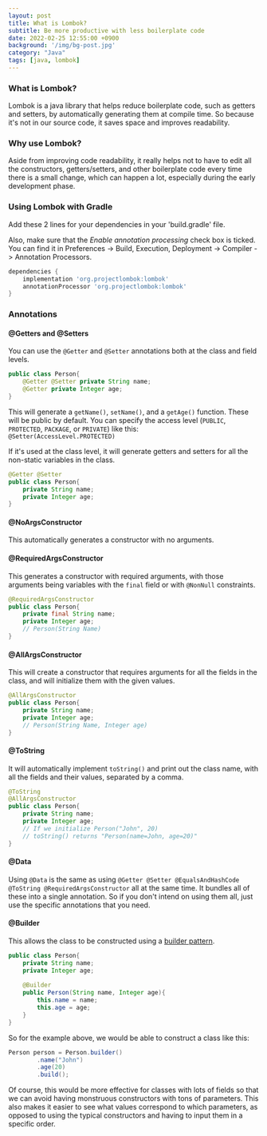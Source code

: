 ```yaml
---
layout: post
title: What is Lombok?
subtitle: Be more productive with less boilerplate code
date: 2022-02-25 12:55:00 +0900
background: '/img/bg-post.jpg'
category: "Java"
tags: [java, lombok]
---
```


### What is Lombok?
Lombok is a java library that helps reduce boilerplate code, such as getters and setters, by automatically generating them at compile time. So because it's not in our source code, it saves space and improves readability.

### Why use Lombok?
Aside from improving code readability, it really helps not to have to edit all the constructors, getters/setters, and other boilerplate code every time there is a small change, which can happen a lot, especially during the early development phase. 

### Using Lombok with Gradle
Add these 2 lines for your dependencies in your 'build.gradle' file. 

Also, make sure that the *Enable annotation processing* check box is ticked. You can find it in Preferences -> Build, Execution, Deployment -> Compiler -> Annotation Processors.

```groovy
dependencies {
    implementation 'org.projectlombok:lombok'
    annotationProcessor 'org.projectlombok:lombok'
}
```
### Annotations
#### @Getters and @Setters
You can use the `@Getter` and `@Setter` annotations both at the class and field levels. 

```java
public class Person{
    @Getter @Setter private String name;
    @Getter private Integer age;
}
```

This will generate a `getName()`, `setName()`, and a `getAge()` function. These will be public by default. You can specify the access level (`PUBLIC`, `PROTECTED`, `PACKAGE`, or `PRIVATE`) like this:  
`@Setter(AccessLevel.PROTECTED)`

If it's used at the class level, it will generate getters and setters for all the non-static variables in the class. 

```java
@Getter @Setter
public class Person{
    private String name;
    private Integer age;
}
```

#### @NoArgsConstructor
This automatically generates a constructor with no arguments. 

#### @RequiredArgsConstructor
This generates a constructor with required arguments, with those arguments being variables with the `final` field or with `@NonNull` constraints. 

```java
@RequiredArgsConstructor
public class Person{
    private final String name;
    private Integer age;
    // Person(String Name)
}
```

#### @AllArgsConstructor
This will create a constructor that requires arguments for all the fields in the class, and will initialize them with the given values.

```java
@AllArgsConstructor
public class Person{
    private String name;
    private Integer age;
    // Person(String Name, Integer age)
}
```

#### @ToString
It will automatically implement `toString()` and print out the class name, with all the fields and their values, separated by a comma.

```java
@ToString
@AllArgsConstructor
public class Person{
    private String name;
    private Integer age;
    // If we initialize Person("John", 20)
    // toString() returns "Person(name=John, age=20)"
}
```

#### @Data
Using `@Data` is the same as using `@Getter @Setter @EqualsAndHashCode @ToString @RequiredArgsConstructor` all at the same time. It bundles all of these into a single annotation. So if you don't intend on using them all, just use the specific annotations that you need.

#### @Builder
This allows the class to be constructed using a [builder pattern](https://refactoring.guru/design-patterns/builder). 

```java
public class Person{
    private String name;
    private Integer age;
    
    @Builder
    public Person(String name, Integer age){
        this.name = name;
        this.age = age;
    }
}
```

So for the example above, we would be able to construct a class like this:   

```java
Person person = Person.builder()
        .name("John")
        .age(20)
        .build();
```
Of course, this would be more effective for classes with lots of fields so that we can avoid having monstruous constructors with tons of parameters. This also makes it easier to see what values correspond to which parameters, as opposed to using the typical constructors and having to input them in a specific order.